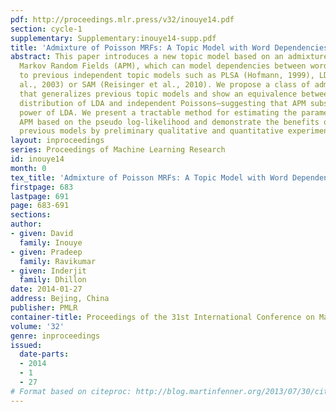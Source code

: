 ```yaml
---
pdf: http://proceedings.mlr.press/v32/inouye14.pdf
section: cycle-1
supplementary: Supplementary:inouye14-supp.pdf
title: 'Admixture of Poisson MRFs: A Topic Model with Word Dependencies'
abstract: This paper introduces a new topic model based on an admixture of Poisson
  Markov Random Fields (APM), which can model dependencies between words as opposed
  to previous independent topic models such as PLSA (Hofmann, 1999), LDA (Blei et
  al., 2003) or SAM (Reisinger et al., 2010). We propose a class of admixture models
  that generalizes previous topic models and show an equivalence between the conditional
  distribution of LDA and independent Poissons—suggesting that APM subsumes the modeling
  power of LDA. We present a tractable method for estimating the parameters of an
  APM based on the pseudo log-likelihood and demonstrate the benefits of APM over
  previous models by preliminary qualitative and quantitative experiments.
layout: inproceedings
series: Proceedings of Machine Learning Research
id: inouye14
month: 0
tex_title: 'Admixture of Poisson MRFs: A Topic Model with Word Dependencies'
firstpage: 683
lastpage: 691
page: 683-691
sections: 
author:
- given: David
  family: Inouye
- given: Pradeep
  family: Ravikumar
- given: Inderjit
  family: Dhillon
date: 2014-01-27
address: Bejing, China
publisher: PMLR
container-title: Proceedings of the 31st International Conference on Machine Learning
volume: '32'
genre: inproceedings
issued:
  date-parts:
  - 2014
  - 1
  - 27
# Format based on citeproc: http://blog.martinfenner.org/2013/07/30/citeproc-yaml-for-bibliographies/
---
```

